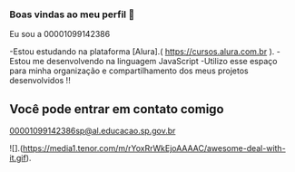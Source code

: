 ### Boas vindas ao meu perfil 🖤

Eu sou a 00001099142386 

-Estou estudando na plataforma [Alura].( https://cursos.alura.com.br ).
-Estou me desenvolvendo na linguagem JavaScript
-Utilizo esse espaço para minha organização e compartilhamento dos meus projetos desenvolvidos !!




## Você pode entrar em contato comigo 

00001099142386sp@al.educacao.sp.gov.br



![].(https://media1.tenor.com/m/rYoxRrWkEjoAAAAC/awesome-deal-with-it.gif).
